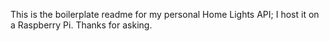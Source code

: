 This is the boilerplate readme for my personal Home Lights API; I host it on a Raspberry Pi. Thanks for asking.
